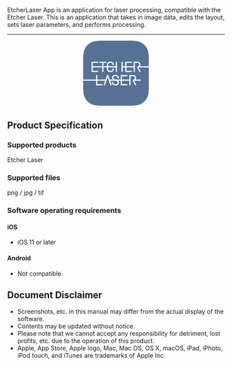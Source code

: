 EtcherLaser App is an application for laser processing, compatible with the Etcher Laser.
This is an application that takes in image data, edits the layout, sets laser parameters, and performs processing.

---

<p align="center">
<img alt="SmartScreen" src="./images/about/app_icon.png" style="width:30%">
</p>

## Product Specification
### Supported products
Etcher Laser

### Supported files
png / jpg / tif

### Software operating requirements
#### iOS
- iOS 11 or later

#### Android
- Not compatible

## Document Disclaimer
- Screenshots, etc. in this manual may differ from the actual display of the software.
- Contents may be updated without notice.
- Please note that we cannot accept any responsibility for detriment, lost profits, etc. due to the operation of this product.
- Apple, App Store, Apple logo, Mac, Mac OS, OS X, macOS, iPad, iPhoto, iPod touch, and iTunes are trademarks of Apple Inc.
